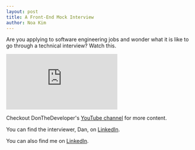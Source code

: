```yaml
---
layout: post
title: A Front-End Mock Interview
author: Noa Kim
---
```


Are you applying to software engineering jobs and wonder what it is like to go through a technical interview? Watch this.

<div class="video-container">
<iframe class="video" src="https://www.youtube.com/embed/vomuCMmoNyE" title="YouTube video player" frameborder="0" allow="accelerometer; autoplay; clipboard-write; encrypted-media; gyroscope; picture-in-picture" allowfullscreen></iframe>
</div>

<p>Checkout DonTheDeveloper's <a href="https://www.youtube.com/DonTheDeveloper" target="_blank" rel="noopener">YouTube channel</a> for more content.</p>
<p>You can find the interviewer, Dan, on <a href="https://www.linkedin.com/in/dan-cortes-8954b345" target="_blank" rel="noopener">LinkedIn</a>.</p>
<p>You can also find me on <a href="https://www.linkedin.com/in/noanonoa" target="_blank" rel="noopener">LinkedIn</a>.</p>


